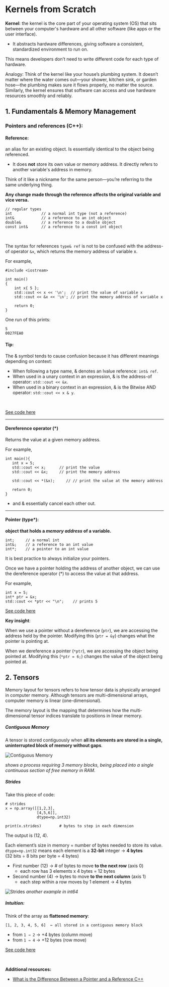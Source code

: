 # Kernels from Scratch

**Kernel**: the kernel is the core part of your operating system (OS) that sits between your computer's hardware and all other software (like apps or the user interface).

- It abstracts hardware differences, giving software a consistent, standardized environment to run on.

This means developers don’t need to write different code for each type of hardware.

Analogy:
Think of the kernel like your house’s plumbing system.
It doesn’t matter where the water comes out—your shower, kitchen sink, or garden hose—the plumbing makes sure it flows properly, no matter the source.
Similarly, the kernel ensures that software can access and use hardware resources smoothly and reliably.


## 1. Fundamentals & Memory Management

### Pointers and references (C++):

#### **Reference**: 
an alias for an existing object. Is essentially identical to the object being referenced.

   - It does **not** store its own value or memory address. It directly refers to another variable's address in memory.

   Think of it like a nickname for the same person—you’re referring to the same underlying thing.

**Any change made through the reference affects the original variable and vice versa.**


```
// regular types
int             // a normal int type (not a reference)
int&            // a reference to an int object
double&         // a reference to a double object
const int&      // a reference to a const int object
```
<br>

The syntax for references `type& ref` is not to be confused with the address-of operator `&x`, which returns the memory address of variable x.

For example,

```
#include <iostream>

int main()
{
    int x{ 5 };
    std::cout << x << '\n';  // print the value of variable x
    std::cout << &x << '\n'; // print the memory address of variable x

    return 0;
}
```
One run of this prints:
```
5
0027FEA0
```

#### Tip:
The & symbol tends to cause confusion because it has different meanings depending on context:

- When following a type name, & denotes an lvalue reference: `int& ref`.
- When used in a unary context in an expression, & is the address-of operator: `std::cout << &x`.
- When used in a binary context in an expression, & is the Bitwise AND operator: `std::cout << x & y`.


<br>

[See code here](./Fundamentals/C++/reference.cpp)


---

#### Dereference operator (*)

Returns the value at a given memory address.

For example,

```
int main(){
   int x = 5;
   std::cout << x;      // print the value
   std::cout << &x;     // print the memory address

   std::cout << *(&x);     // // print the value at the memory address

   return 0;
}
```

* and & essentially cancel each other out.


---

#### **Pointer** (type*): 
**object that holds a *memory address* of a variable.**

```
int;     // a normal int
int&;    // a reference to an int value
int*;    // a pointer to an int value
```

It is best practice to always initialize your pointers. 

Once we have a pointer holding the address of another object, we can use the dereference operator (*) to access the value at that address. 

For example,

```
int x = 5;
int* ptr = &x;
std::cout << *ptr << "\n";    // prints 5
```


[See code here](./Fundamentals/C++/pointer.cpp)


**Key insight**:

When we use a pointer without a dereference (`ptr`), we are accessing the address held by the pointer. Modifying this (`ptr = &y`) changes what the pointer is pointing at.

When we dereference a pointer (`*ptr`), we are accessing the object being pointed at. Modifying this (`*ptr = 6;`) changes the value of the object being pointed at.

## 2. Tensors

Memory layout for tensors refers to how tensor data is physically arranged in computer memory. Although tensors are multi-dimensional arrays, computer memory is linear (one-dimensional).

The memory layout is the mapping that determines how the multi-dimensional tensor indices translate to positions in linear memory.

##### Contiguous Memory
A tensor is stored contiguously when **all its elements are stored in a single, uninterrupted block of memory without gaps**.

![Contiguous Memory](./assets/contiguous_memory.png)

*shows a process requiring 3 memory blocks, being placed into a single continuous section of free memory in RAM.*

##### Strides

Take this piece of code:

```
# strides
x = np.array([[1,2,3], 
              [4,5,6]], 
              dtype=np.int32)

print(x.strides)        # bytes to step in each dimension
```

The output is (12, 4).

Each element’s size in memory = number of bytes needed to store its value. <br>
`dtype=np.int32` means each element is a **32-bit** integer → **4 bytes** <br>
(32 bits ÷ 8 bits per byte = 4 bytes)

- First number (12) → # of bytes to move **to the next row** (axis 0)
    - each row has 3 elements x 4 bytes = 12 bytes
- Second number (4) → bytes to move **to the next column** (axis 1)
    - each step within a row moves by 1 element → 4 bytes

![Strides](./assets/strides.png)
*another example in int64*

##### Intuition:

Think of the array as **flattened memory**:

`[1, 2, 3, 4, 5, 6]  ← all stored in a contiguous memory block`

- from `1 → 2` → +4 bytes (column move)
- from `1 → 4` → +12 bytes (row move)





[See code here](./Fundamentals/Numpy/essentials.ipynb)


<br>

**Additional resources:**
- [What is the Difference Between a Pointer and a Reference C++](https://www.youtube.com/watch?v=sxHng1iufQE&ab_channel=PaulProgramming)